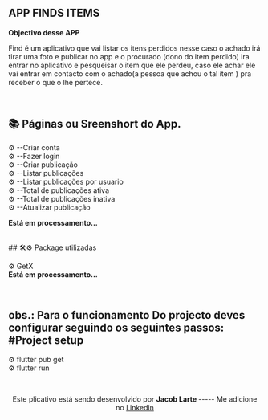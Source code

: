 ## APP FINDS ITEMS





<b>Objectivo desse APP</b>   

<p> Find é um aplicativo   que vai listar os itens perdidos nesse caso  o achado irá tirar uma foto e publicar no app e o procurado (dono do item perdido) ira entrar no aplicativo e pesqueisar o item que ele perdeu, caso ele achar ele vai entrar em contacto com o  achado(a pessoa que achou o tal item ) pra receber o que o lhe pertece. </p>

<br>



## 📚 Páginas  ou Sreenshort do App.

 ⚙ --Criar conta <br>
 ⚙ --Fazer login <br>
 ⚙ --Criar publicação <br>
 ⚙ --Listar publicações <br>
 ⚙ --Listar publicações por  usuario<br>
 ⚙ --Total  de  publicações ativa <br>
 ⚙ --Total  de  publicações inativa <br>
 ⚙ --Atualizar publicação<br>

<b>Está em processamento...</b>


<br>
## 🛠⚙ Package utilizadas
 
⚙ GetX <br>
<b>Está em processamento...</b>



<br>

 ## obs.: Para o funcionamento Do projecto deves configurar seguindo os seguintes passos: #Project setup

 ⚙ flutter pub get <br>
 ⚙ flutter run <br>


 <br>
 
  <p align=center > Este plicativo está sendo desenvolvido  por <b> Jacob Larte </b>  ----- Me adicione no <a href="https://www.linkedin.com/in/jacob-lartes/">Linkedin</a> </p>
 


 

